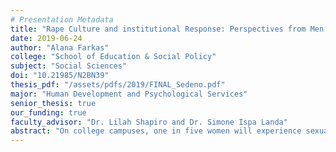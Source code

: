```yaml
---
# Presentation Metadata
title: "Rape Culture and institutional Response: Perspectives from Men in Greek Life"
date: 2019-06-24
author: "Alana Farkas"
college: "School of Education & Social Policy"
subject: "Social Sciences"
doi: "10.21985/N2BN39"
thesis_pdf: "/assets/pdfs/2019/FINAL_Sedeno.pdf"
major: "Human Development and Psychological Services"
senior_thesis: true
our_funding: true
faculty_advisor: "Dr. Lilah Shapiro and Dr. Simone Ispa Landa"
abstract: "On college campuses, one in five women will experience sexual assault in some capacity over the course of their undergraduate experience. College men in fraternities are three times more likely to commit sexually assaultive acts than non-Greek students. Despite pervasive knowledge that fraternity members are often involved in rape on college campuses, research has not fully examined the norms, attitudes, and behaviors that might underlie and perpetuate sexual assault in fraternities. Further, few studies have covered what constitutes effective sexual assault prevention workshops in the organizations. The present study examined the sociocultural narratives and scripts that perpetuate rape culture in Greek fraternities using in-depth interviews with fraternity members (n=12) at a mid-sized private university. Analytic open-coding of data established major themes to include social power and privilege, emphasis on image, homogeneity, and hypermasculinity, all of which contribute to the objectification of women and the perpetuation of rape culture in fraternities. Further, this study sought to identify how prevention programming can better align with the perspectives and experiences of fraternity men by examining current rape prevention workshops in place at this university and interviewing administrators and student facilitators (n=4) involved in the design and content of these programs. Finally, this study assessed how workshops can be more effective in preventing sexual assault in college. It can be concluded that workshops are designed in order to address rape culture; however, there is reason to believe these measures may not be sufficient."
---
```

